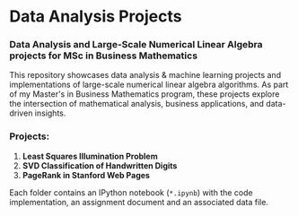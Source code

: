 # Data Analysis Projects
### Data Analysis and Large-Scale Numerical Linear Algebra projects for MSc in Business Mathematics

This repository showcases data analysis & machine learning projects and implementations of large-scale numerical linear algebra algorithms. As part of my Master's in Business Mathematics program, these projects explore the intersection of mathematical analysis, business applications, and data-driven insights.

### Projects:

1. **Least Squares Illumination Problem**
2. **SVD Classification of Handwritten Digits**
3. **PageRank in Stanford Web Pages**

Each folder contains an IPython notebook (`*.ipynb`) with the code implementation, an assignment document and an associated data file.

